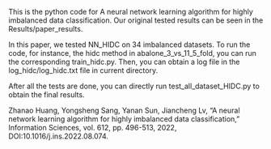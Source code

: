 This is the python code for A neural network learning algorithm for highly imbalanced data classification. Our original tested results can be seen in the Results/paper_results.  

In this paper, we tested NN_HIDC on 34 imbalanced datasets. To run the code, for instance, the hidc method in abalone_3_vs_11_5_fold, you can run the corresponding train_hidc.py. Then, you can obtain a log file in the log_hidc/log_hidc.txt file in current directory.

After all the tests are done,  you can directly run test_all_dataset_HIDC.py to obtain the final results.




Zhanao Huang, Yongsheng Sang, Yanan Sun, Jiancheng Lv, “A neural network learning algorithm for highly imbalanced data classification,” Information Sciences, vol. 612, pp. 496-513, 2022, DOI:10.1016/j.ins.2022.08.074.

